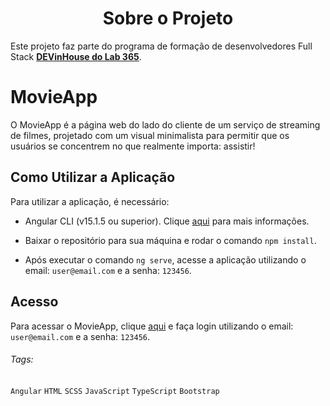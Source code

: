 <h1 align="center"> Sobre o Projeto </h1>

Este projeto faz parte do programa de formação de desenvolvedores Full Stack [**DEVinHouse do Lab 365**](https://devinhouse.tech/).

# MovieApp

O MovieApp é a página web do lado do cliente de um serviço de streaming de filmes, projetado com um visual minimalista para permitir que os usuários se concentrem no que realmente importa: assistir!

## Como Utilizar a Aplicação

Para utilizar a aplicação, é necessário:

- Angular CLI (v15.1.5 ou superior). Clique [aqui](https://angular.io/cli) para mais informações.

- Baixar o repositório para sua máquina e rodar o comando `npm install`.

- Após executar o comando `ng serve`, acesse a aplicação utilizando o email: `user@email.com` e a senha: `123456`.

## Acesso

Para acessar o MovieApp, clique [aqui](https://movie-app-topaz-delta.vercel.app/) e faça login utilizando o email: `user@email.com` e a senha: `123456`.

###### Tags:

`Angular` `HTML` `SCSS` `JavaScript` `TypeScript` `Bootstrap`
